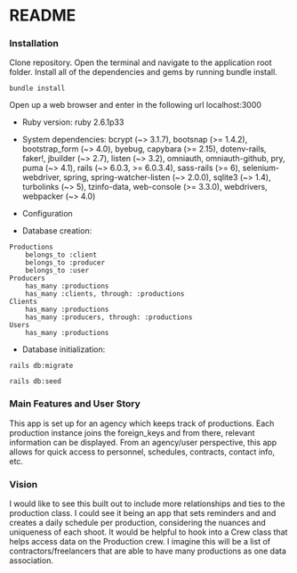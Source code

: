 # README

### Installation
Clone repository. 
Open the terminal and navigate to the application root folder.
Install all of the dependencies and gems by running bundle install.

```
bundle install
```

Open up a web browser and enter in the following url localhost:3000

* Ruby version: 
ruby 2.6.1p33

* System dependencies: 
bcrypt (~> 3.1.7), bootsnap (>= 1.4.2), bootstrap_form (~> 4.0), byebug, capybara (>= 2.15), dotenv-rails, faker!, jbuilder (~> 2.7), listen (~> 3.2), omniauth, omniauth-github, pry, puma (~> 4.1), rails (~> 6.0.3, >= 6.0.3.4), sass-rails (>= 6), selenium-webdriver, spring, spring-watcher-listen (~> 2.0.0), sqlite3 (~> 1.4), turbolinks (~> 5), tzinfo-data, web-console (>= 3.3.0), webdrivers, webpacker (~> 4.0)

* Configuration

* Database creation: 
```
Productions
    belongs_to :client
    belongs_to :producer
    belongs_to :user
Producers
    has_many :productions
    has_many :clients, through: :productions
Clients
    has_many :productions
    has_many :producers, through: :productions
Users
    has_many :productions
```

* Database initialization:
```
rails db:migrate
```

```
rails db:seed
```

### Main Features and User Story

This app is set up for an agency which keeps track of productions. Each production instance joins the foreign_keys and from there, relevant information can be displayed. From an agency/user perspective, this app allows for quick access to personnel, schedules, contracts, contact info, etc.

### Vision
I would like to see this built out to include more relationships and ties to the production class. I could see it being an app that sets reminders and and creates a daily schedule per production, considering the nuances and uniqueness of each shoot. It would be helpful to hook into a Crew class that helps access data on the Production crew. I imagine this will be a list of contractors/freelancers that are able to have many productions as one data association.